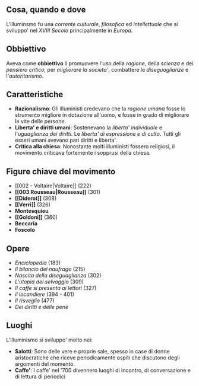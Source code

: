 ## Cosa, quando e dove
L'illuminsmo fu una *corrente culturale*, *filosofica* ed *intellettuale* che si sviluppo' nel *XVIII Secolo* principalmente in *Europa*. 
## Obbiettivo
Aveva come **obbiettivo** il promuovere l'uso della *ragione*, della *scienza* e del *pensiero critico*, per *migliorare la societa'*, combattere le *diseguaglianze* e l'*autoritarismo*.

## Caratteristiche
- **Razionalismo**: Gli illuministi credevano che la *ragione umana* fosse lo strumento migliore in dotazione all'uomo, e fosse in grado di migliorare le vite delle persone.
- **Liberta' e diritti umani**: Sostenevano la *liberta' individuale* e l'*uguaglianza dei diritti*. Le *liberta' di espressione e di culto*. Tutti gli esseri umani avevano pari diritti e liberta'.
- **Critica alla chiesa**: Nonostante molti illuministi fossero religiosi, il movimento criticava fortemente i sopprusi della chiesa.

## Figure chiave del movimento
- [[002 - Voltaire|Voltaire]] (222)
- **[[003 Rousseau|Rousseau]]** (301)
- **[[Diderot]]** (308)
- **[[Verri]]** (326)
- **Montesquieu**
- **[[Goldoni]]** (360)
- **Beccaria**
- **Foscolo**

## Opere
- *Enciclopedia* (183)
- *Il bilancio del naufrago* (215)
- *Nascita della diseguaglianza* (302)
- *L'utopia del selvaggio* (309)
- *Il caffe si presenta ai lettori* (327)
- *il locandiere* (394 - 401)
- *Il risveglio* (477)
- *Dei diritti e delle pene*

## Luoghi
L'Illuminismo si sviluppo' molto nei:
- **Salotti**: Sono delle vere e proprie sale, spesso in case di donne aristocratiche che riceve periodicamente ospiti che discutono degli argomenti del momento.
- **Caffe'**: I caffe' nel '700 divennero luoghi di incontro, di conversazione e di lettura di periodici